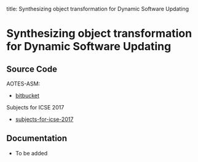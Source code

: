 title: Synthesizing object transformation for Dynamic Software Updating



# Synthesizing object transformation for Dynamic Software Updating


## Source Code

AOTES-ASM:

* [bitbucket](https://bitbucket.org/txgu/aotes-asm)

Subjects for ICSE 2017

* [subjects-for-icse-2017](https://bitbucket.org/txgu/aotes-icse17-subjects)

## Documentation

* To be added
